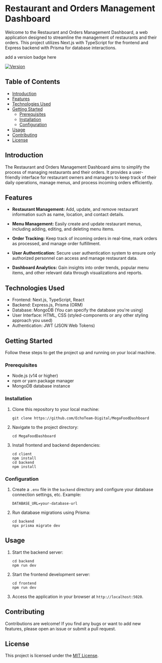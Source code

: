 # Restaurant and Orders Management Dashboard



Welcome to the Restaurant and Orders Management Dashboard, a web application designed to streamline the management of restaurants and their orders. This project utilizes Next.js with TypeScript for the frontend and Express backend with Prisma for database interactions.

add a version badge here

[![Version](https://img.shields.io/badge/version-0.0.2-blue.svg)](https://github.com/your-username/restaurant-dashboard/releases/tag/v0.0.2)



## Table of Contents

- [Introduction](#introduction)
- [Features](#features)
- [Technologies Used](#technologies-used)
- [Getting Started](#getting-started)
  - [Prerequisites](#prerequisites)
  - [Installation](#installation)
  - [Configuration](#configuration)
- [Usage](#usage)
- [Contributing](#contributing)
- [License](#license)

## Introduction

The Restaurant and Orders Management Dashboard aims to simplify the process of managing restaurants and their orders. It provides a user-friendly interface for restaurant owners and managers to keep track of their daily operations, manage menus, and process incoming orders efficiently.

## Features

- **Restaurant Management:** Add, update, and remove restaurant information such as name, location, and contact details.

- **Menu Management:** Easily create and update restaurant menus, including adding, editing, and deleting menu items.

- **Order Tracking:** Keep track of incoming orders in real-time, mark orders as processed, and manage order fulfillment.

- **User Authentication:** Secure user authentication system to ensure only authorized personnel can access and manage restaurant data.

- **Dashboard Analytics:** Gain insights into order trends, popular menu items, and other relevant data through visualizations and reports.

## Technologies Used

- Frontend: Next.js, TypeScript, React
- Backend: Express.js, Prisma (ORM)
- Database: MongoDB (You can specify the database you're using)
- User Interface: HTML, CSS (styled-components or any other styling approach you used)
- Authentication: JWT (JSON Web Tokens)

## Getting Started

Follow these steps to get the project up and running on your local machine.

### Prerequisites

- Node.js (v14 or higher)
- npm or yarn package manager
- MongoDB database instance

### Installation

1. Clone this repository to your local machine:
   ```
   git clone https://github.com/EchoTeam-Digital/MegaFoodDashboard
   ```

2. Navigate to the project directory:
   ```
   cd MegaFoodDashboard
   ```

3. Install frontend and backend dependencies:
   ```
   cd client
   npm install
   cd backend
   npm install
   ```

### Configuration

1. Create a `.env` file in the `backend` directory and configure your database connection settings, etc. Example:
   ```env
   DATABASE_URL=your-database-url
   ```

2. Run database migrations using Prisma:
    ```
    cd backend
    npx prisma migrate dev
    ```

## Usage

1. Start the backend server:
   ```
   cd backend
   npm run dev
   ```

2. Start the frontend development server:
   ```
   cd frontend
   npm run dev
   ```

3. Access the application in your browser at `http://localhost:5020`.

## Contributing

Contributions are welcome! If you find any bugs or want to add new features, please open an issue or submit a pull request.

## License

This project is licensed under the [MIT License](LICENSE).
